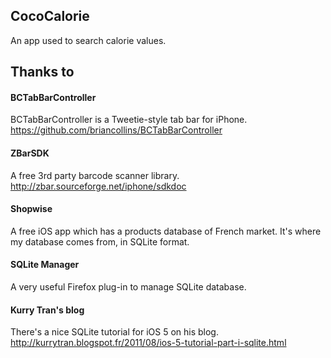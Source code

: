 ## CocoCalorie

An app used to search calorie values.

## Thanks to

#### BCTabBarController
BCTabBarController is a Tweetie-style tab bar for iPhone.
https://github.com/briancollins/BCTabBarController

#### ZBarSDK
A free 3rd party barcode scanner library.
http://zbar.sourceforge.net/iphone/sdkdoc

#### Shopwise
A free iOS app which has a products database of French market. It's where my database comes from, in SQLite format.

#### SQLite Manager
A very useful Firefox plug-in to manage SQLite database.

#### Kurry Tran's blog
There's a nice SQLite tutorial for iOS 5 on his blog.
http://kurrytran.blogspot.fr/2011/08/ios-5-tutorial-part-i-sqlite.html